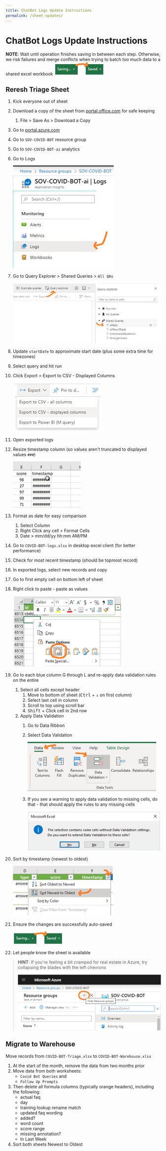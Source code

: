 ```yaml
---
title: ChatBot Logs Update Instructions
permalink: /sheet-updates/
---
```


# ChatBot Logs Update Instructions

**NOTE**: Wait until operation finishes saving in between each step.  Otherwise, we risk failures and merge conflicts when trying to batch too much data to a shared excel workbook ![saving -> saved](/assets/saving-to-saved.png)

## Reresh Triage Sheet

1. Kick everyone out of sheet
2. Download a copy of the sheet from [portal.office.com](http://office.com/launch/excel) for safe keeping
   1. File > Save As > Download a Copy
3. Go to [portal.azure.com](https://portal.azure.com/)
4. Go to `SOV-COVID-BOT` resource group
5. Go to `SOV-COVID-BOT-ai` analytics
6. Go to Logs

   ![logs](/assets/logs.png)

7. Go to Query Explorer > Shared Queries > `All QAs`

   ![query explorer](/assets/query-explorer.png)

8. Update `startDate` to approximate start date (plus some extra time for timezones)
9. Select query and hit run
10. Click Export > Export to CSV - Displayed Columns

    ![Export displayed columns](/assets/Export-displayed-columns.png)

11. Open exported logs
12. Resize timestamp column (so values aren't truncated to displayed values `###`)

    ![resize column](/assets/resize-column.gif)

13. Format as date for easy comparison
    1. Select Column
    2. Right Click any cell > Format Cells
    3. Date > mm/dd/yy hh:mm AM/PM
14. Go to `COVID-BOT-logs.xlsx` in desktop excel client (for better performance)
15. Check for most recent timestamp (should be topmost record)
16. In exported logs, select new records and copy
17. Go to first empty cell on bottom left of sheet
18. Right click to paste - paste as values

    ![paste as values](/assets/paste-as-values.png)

19. Go to each blue column G through L and re-apply data validation rules on the entire
    1. Select all cells except header
        1. Move to bottom of sheet (<kbd>Ctrl</kbd> + <kbd>↓</kbd>  on first column)
        2. Select last cell in column
        3. Scroll to top using scroll bar
        4. <kbd>Shift</kbd> + Click cell in 2nd row
    2. Apply Data Validation
        1. Go to Data Ribbon
        2. Select Data Validation

           ![Data Validation](/assets/Data-Validation.png)

        3. If you see a warning to apply data validation to missing cells, do that - that should apply the rules to any missing cells

           ![extend data validation](/assets/extend-data-validation.png)

20. Sort by timestamp (newest to oldest)

    ![sort newest to oldest](/assets/sort-newest-to-oldest.png)

21. Ensure the changes are successfully auto-saved

    ![saving -> saved](/assets/saving-to-saved.png)

22. Let people know the sheet is available


> **HINT**: If you're feeling a bit cramped for real estate in Azure, try collapsing the blades with the left chevrons
>
> ![Hide Menu](/assets/Hide-Menu.png)

## Migrate to Warehouse

Move records from `COVID-BOT-Triage.xlsx` to `COVID-BOT-Warehouse.xlsx`


1. At the start of the month, remove the data from two months prior
2. Move data from both worksheets:
   * `Covid Bot Queries` and
   * `Follow Up Prompts`
3. Then delete all formula columns (typically orange headers), including the following:
   * actual faq
   * day
   * training lookup rename match
   * updated faq wording
   * added?
   * word count
   * score range
   * missing annotation?
   * In Last Week
4. Sort both sheets Newest to Oldest
